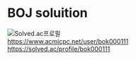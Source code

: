 # BOJ soluition
![[Solved.ac프로필](https://solved.ac/profile/bok000111)](http://mazassumnida.wtf/api/generate_badge?boj=bok000111)  
https://www.acmicpc.net/user/bok000111  
https://solved.ac/profile/bok000111
